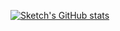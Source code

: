 [![Sketch's GitHub stats](https://github-readme-stats.vercel.app/api/wakatime?username=bb582e00-c973-4cbf-85d0-47e67e064074&theme=radical&show_icons=true)](https://github.com/anuraghazra/github-readme-stats)
